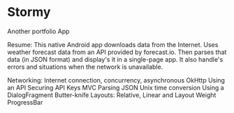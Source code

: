 # Stormy

Another portfolio App

Resume: This native Android app downloads data from the Internet.
Uses weather forecast data from an API provided by forecast.io.
Then parses that data (in JSON format) and display's it in a single-page app.
It also handle's errors and situations when the network is unavailable.

Networking: Internet connection, concurrency, asynchronous
OkHttp
Using an API
Securing API Keys
MVC
Parsing JSON
Unix time conversion
Using a DialogFragment
Butter-knife
Layouts: Relative, Linear and Layout Weight
ProgressBar
